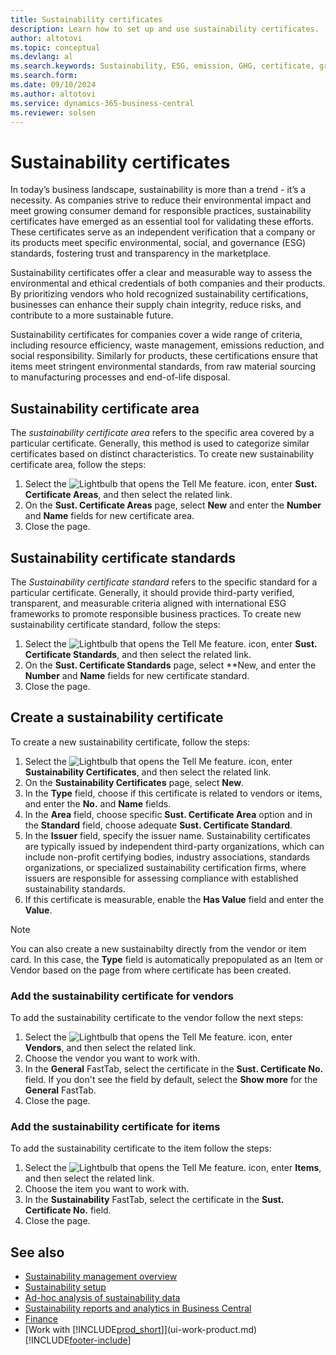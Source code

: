 ```yaml
---
title: Sustainability certificates
description: Learn how to set up and use sustainability certificates.
author: altotovi
ms.topic: conceptual
ms.devlang: al
ms.search.keywords: Sustainability, ESG, emission, GHG, certificate, green
ms.search.form: 
ms.date: 09/10/2024
ms.author: altotovi
ms.service: dynamics-365-business-central
ms.reviewer: solsen
---
```


# Sustainability certificates

In today’s business landscape, sustainability is more than a trend - it’s a necessity. As companies strive to reduce their environmental impact and meet growing consumer demand for responsible practices, sustainability certificates have emerged as an essential tool for validating these efforts. These certificates serve as an independent verification that a company or its products meet specific environmental, social, and governance (ESG) standards, fostering trust and transparency in the marketplace.  

Sustainability certificates offer a clear and measurable way to assess the environmental and ethical credentials of both companies and their products. By prioritizing vendors who hold recognized sustainability certifications, businesses can enhance their supply chain integrity, reduce risks, and contribute to a more sustainable future.

Sustainability certificates for companies cover a wide range of criteria, including resource efficiency, waste management, emissions reduction, and social responsibility. Similarly for products, these certifications ensure that items meet stringent environmental standards, from raw material sourcing to manufacturing processes and end-of-life disposal. 

## Sustainability certificate area 

The *sustainability certificate area* refers to the specific area covered by a particular certificate. Generally, this method is used to categorize similar certificates based on distinct characteristics. To create new sustainability certificate area, follow the steps:   

1. Select the ![Lightbulb that opens the Tell Me feature.](media/ui-search/search_small.png "Tell me what you want to do") icon, enter **Sust. Certificate Areas**, and then select the related link.
2. On the **Sust. Certificate Areas** page, select **New** and enter the **Number** and **Name** fields for new certificate area. 
3. Close the page.   

## Sustainability certificate standards

The *Sustainability certificate standard* refers to the specific standard for a particular certificate. Generally, it should provide third-party verified, transparent, and measurable criteria aligned with international ESG frameworks to promote responsible business practices. To create new sustainability certificate standard, follow the steps: 

1. Select the ![Lightbulb that opens the Tell Me feature.](media/ui-search/search_small.png "Tell me what you want to do") icon, enter **Sust. Certificate Standards**, and then select the related link.
2. On the **Sust. Certificate Standards** page, select **New, and enter the **Number** and **Name** fields for new certificate standard. 
3. Close the page.  

## Create a sustainability certificate 

To create a new sustainability certificate, follow the steps:   

1. Select the ![Lightbulb that opens the Tell Me feature.](media/ui-search/search_small.png "Tell me what you want to do") icon, enter **Sustainability Certificates**, and then select the related link.
2. On the **Sustainability Certificates** page, select **New**.
3. In the **Type** field, choose if this certificate is related to vendors or items, and enter the **No.** and **Name** fields.
4. In the **Area** field, choose specific **Sust. Certificate Area** option and in the **Standard** field, choose adequate **Sust. Certificate Standard**.
5. In the **Issuer** field, specify the issuer name. 
Sustainability certificates are typically issued by independent third-party organizations, which can include non-profit certifying bodies, industry associations, standards organizations, or specialized sustainability certification firms, where issuers are responsible for assessing compliance with established sustainability standards.
1. If this certificate is measurable, enable the **Has Value** field and enter the **Value**.   

> [!NOTE]
> You can also create a new sustainabilty directly from the vendor or item card. In this case, the **Type** field is automatically prepopulated as an Item or Vendor based on the page from where certificate has been created.  
 
### Add the sustainability certificate for vendors

To add the sustainability certificate to the vendor follow the next steps:   

1. Select the ![Lightbulb that opens the Tell Me feature.](media/ui-search/search_small.png "Tell me what you want to do") icon, enter **Vendors**, and then select the related link.
2. Choose the vendor you want to work with.
3. In the **General** FastTab, select the certificate in the **Sust. Certificate No.** field. If you don't see the field by default, select the **Show more** for the **General** FastTab.
4. Close the page.  

### Add the sustainability certificate for items

To add the sustainability certificate to the item follow the steps:   

1. Select the ![Lightbulb that opens the Tell Me feature.](media/ui-search/search_small.png "Tell me what you want to do") icon, enter **Items**, and then select the related link.
2. Choose the item you want to work with.
3. In the **Sustainability** FastTab, select the certificate in the **Sust. Certificate No.** field. 
4. Close the page.

## See also

- [Sustainability management overview](finance-manage-sustainability.md)  
- [Sustainability setup](finance-sustainability-setup.md)    
- [Ad-hoc analysis of sustainability data](ad-hoc-analysis-sustainability.md)    
- [Sustainability reports and analytics in Business Central](sustainability-reports.md)   
- [Finance](finance.md)    
- [Work with [!INCLUDE[prod_short](includes/prod_short.md)]](ui-work-product.md)   
[!INCLUDE[footer-include](includes/footer-banner.md)]
